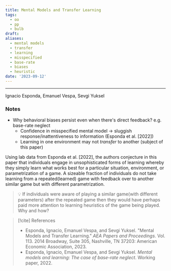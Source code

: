 ```yaml
---
title: Mental Models and Transfer Learning
tags:
  - oo
  - pp
  - bulb
draft: 
aliases:
  - mental models
  - transfer
  - learning
  - misspecified
  - base-rate
  - biases
  - heuristic
date: '2023-09-12'
---
```

---
Ignacio Esponda, Emanuel Vespa, Sevgi Yuksel
### Notes

- Why behavioral biases persist even when there's direct feedback? e.g. base-rate neglect
	- Confidence in misspecified mental model $\rightarrow$ sluggish response/inattentiveness to information (Esponda et al. \[2022\])
	- Learning in one environment may not _transfer_ to another (subject of this paper)

Using lab data from Esponda et al. \[2022\], the authors conjecture in this paper that individuals engage in unsophisticated forms of learning whereby they simply learn what works best for a particular situation, environment, or parametrization of a game. A sizeable fraction of individuals do not take learning from a repeated(learned) game with feedback over to another similar game but with different parametrization. 


>💡 If individuals were aware of playing a similar game(with different parameters) after the repeated game then they would have perhaps paid more attention to learning heuristics of the game being played. Why and how?


> [!cite] References
> - Esponda, Ignacio, Emanuel Vespa, and Sevgi Yuksel. "Mental Models and Transfer Learning." _AEA Papers and Proceedings_. Vol. 113. 2014 Broadway, Suite 305, Nashville, TN 37203: American Economic Association, 2023.
> - Esponda, Ignacio, Emanuel Vespa, and Sevgi Yuksel. _Mental models and learning: The case of base-rate neglect_. Working paper, 2022.
> 





